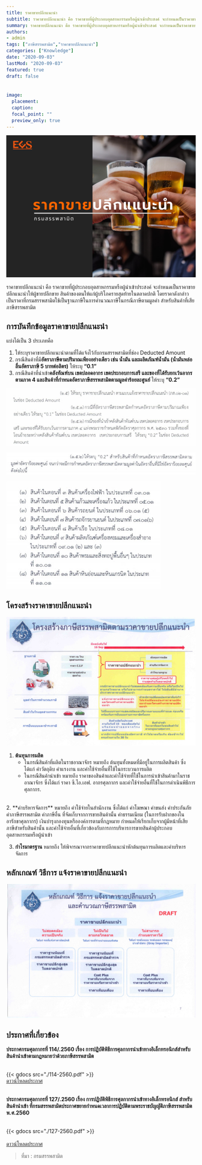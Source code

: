 ```yaml
---
title: ราคาขายปลีกแนะนำ
subtitle: ราคาขายปลีกแนะนำ คือ ราคาขายที่ผู้ประกอบอุตสาหกรรมหรือผู้นำเข้าประสงค์ จะกำหนดเป็นราคาขายปลีกแนะนำให้ผู้ขายปลีกขาย สินค้าของตนให้แก่ผู้บริโภครายสุดท้ายในตลาดปกติ
summary: ราคาขายปลีกแนะนำ คือ ราคาขายที่ผู้ประกอบอุตสาหกรรมหรือผู้นำเข้าประสงค์ จะกำหนดเป็นราคาขายปลีกแนะนำให้ผู้ขายปลีกขาย สินค้าของตนให้แก่ผู้บริโภครายสุดท้ายในตลาดปกติ
authors:
- admin
tags: ["ภาษีสรรพสามิต","ราคาขายปลีกแนะนำ"]
categories: ["Knowledge"]
date: "2020-09-03"
lastMod: "2020-09-03"
featured: true
draft: false


image:
  placement: 
  caption: 
  focal_point: ""
  preview_only: true
---
```


![](featured.png)

ราคาขายปลีกแนะนำ คือ ราคาขายที่ผู้ประกอบอุตสาหกรรมหรือผู้นำเข้าประสงค์ จะกำหนดเป็นราคาขายปลีกแนะนำให้ผู้ขายปลีกขาย สินค้าของตนให้แก่ผู้บริโภครายสุดท้ายในตลาดปกติ โดยราคาดังกล่าวเป็นราคาที่กรมสรรพสามิตใช้เป็นฐานภาษีในการคำนวณภาษีในกรณีภาษีตามมูลค่า สำหรับสินค้าที่เสียภาษีสรรพสามิต


## การบันทึกข้อมูลราคาขายปลีกแนะนำ

แบ่งได้เป็น 3 ประเภทคือ

1.  ให้ระบุราคาขายปลีกแนะนำตามที่ได้แจ้งไว้กับกรมสรรพสามิตที่ช่อง Deducted Amount 
1.  กรณีสินค้าที่มี**อัตราภาษีตามปริมาณเพียงอย่างเดียว เช่น น้ำมัน และผลิตภัณฑ์น้ำมัน (น้ำมันหล่อลื่นอัตราภาษี 5 บาทต่อลิตร)** ให้ระบุ **“0.1”**
1.  กรณีสินค้าที่นำเข้า**คลังทัณฑ์บน เขตปลอดอากร เขตประกอบการเสรี และของที่ได้รับยกเว้นอากรตามภาค 4 และสินค้าที่กำหนดอัตราภาษีสรรพสามิตตามมูลค่าร้อยละศูนย์** ให้ระบุ **“0.2”**

![enter image description here](img-01.jpg)

![enter image description here](img-02.jpg)

![enter image description here](img-03.jpg)

## โครงสร้างราคาขายปลีกแนะนำ

![enter image description here](price-structure.jpg)

1. **ต้นทุนการผลิต**
 	- ในกรณีสินค้าที่ผลิตในราชอาณาจักร หมายถึง ต้นทุนทั้งหมดที่มีอยู่ในการผลิตสินค้า ซึ่งได้แก่ ค่าวัตถุดิบ ค่าแรงงาน และค่าใช้จ่ายอื่นที่ใช้ในกระบวนการผลิต
	- ในกรณีสินค้านำเข้า หมายถึง ราคาของสินค้าและค่าใช้จ่ายที่ใช้ในการนำเข้าสินค้ามาในราชอาณาจักร ซึ่งได้แก่ ราคา ซี.ไอ.เอฟ. อากรศุลกากร และค่าใช้จ่ายอื่นที่ใช้ในการดำเนินพิธีการศุลกากร.  
 <br>
2. **ค่าบริหารจัดการ** หมายถึง ค่าใช้จ่ายในสำนักงาน ซึ่งได้แก่ ค่าโฆษณา ค่าขนส่ง ค่าประกันภัย ค่าภาษีสรรพสามิต ค่าภาษีอื่น ที่จัดเก็บจากการขายสินค้านั้น ค่าธรรมเนียม (ในการรับฝากของในอารักขาศุลกากร) เงินบำรุงกองทุนหรือองค์การตามที่กฎหมาย กำหนดให้เรียกเก็บจากผู้มีหน้าที่เสียภาษีสำหรับสินค้านั้น และค่าใช้จ่ายอื่นที่เกี่ยวข้องกับการการบริหารการขายสินค้าผู้ประกอบอุตสาหกรรมหรือผู้นำเข้า
 
3. **กำไรมาตรฐาน** หมายถึง ให้พิจารณาจากราคาขายปลีกแนะนำหักต้นทุนการผลิตและค่าบริหารจัดการ

## หลักเกณฑ์ วิธีการ แจ้งราคาขายปลีกแนะนำ


![](notifications_price.jpg)



## ประกาศที่เกี่ยวข้อง

**ประกาศกรมศุลกากรที่ 114/.2560 เรื่อง การปฏิบัติพิธีการศุลกากรนำเข้าทางอิเล็กทรอนิกส์สำหรับสินค้านำเข้าตามกฎหมายว่าด้วยภาษีสรรพสามิต**

<br>
{{< gdocs src="./114-2560.pdf" >}}

<br>
 <a href="./114-2560.pdf" target="_blank" id="download_files">ดาวน์โหลดประกาศ
                <i class=" fas fa-file-pdf" ></i>
            </a>
<br>
<br>

**ประกาศกรมศุลกากรที่ 127/.2560 เรื่อง การปฏิบัติพิธีการศุลกากรนำเข้าทางอิเล็กทรอนิกส์ สำหรับสินค้านำเข้า ที่กรมสรรพสามิตประกาศขยายกำหนดเวลาการปฏิบัติตามพระราชบัญญัติภาษีสรรพสามิต พ.ศ.2560**

<br>
{{< gdocs src="./127-2560.pdf" >}}

<br>

<br>
 <a href="./127-2560.pdf" target="_blank" id="download_files">ดาวน์โหลดประกาศ
                <i class=" fas fa-file-pdf" ></i>
            </a>
<br>



> ที่มา : กรมสรรพสามิต